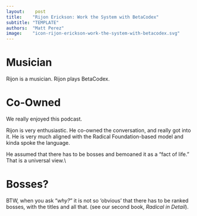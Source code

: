 ```yaml
---
layout:    post
title:    "Rijon Erickson: Work the System with BetaCodex"
subtitle: "TEMPLATE"
authors:  "Matt Perez"
image:    "icon-rijon-erickson-work-the-system-with-betacodex.svg"
---
```


<div style='display:none;'>
 <p>Rijon is a musician. Rijon plays BetaCodex.</p>
</div>

<h1>Musician</h1>
 <p>Rijon is a musician. Rijon plays BetaCodex.</p>

<h1>Co-Owned</h1>
 <p>We really enjoyed this podcast.</p>
 <p>Rijon is very enthusiastic. He co-owned the conversation, and really got into it. He is very much aligned with the Radical Foundation-based model and kinda spoke the language.</p>
 <p>He assumed that there has to be bosses and bemoaned it as a &ldquo;fact of life.&rdquo; That is a universal view.\</p>

<h1>Bosses?</h1>
 <p>BTW, when you ask “<em>why?</em>” it is not so ‘obvious’ that there has to be ranked bosses, with the titles and all that. (see our second book, <em>Radical in Detail</em>).</p>